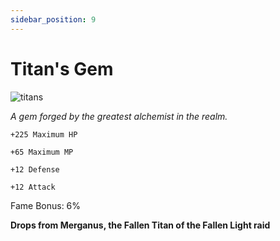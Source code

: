 ```yaml
---
sidebar_position: 9
---
```


# Titan's Gem

![titans](https://vwiki.valorserver.com/api/item/picture/titan's%20gem)

<i>A gem forged by the greatest alchemist in the realm.</i>

    +225 Maximum HP
    
    +65 Maximum MP
    
    +12 Defense
    
    +12 Attack
    
Fame Bonus: 6%

**Drops from Merganus, the Fallen Titan of the Fallen Light raid**
